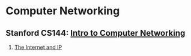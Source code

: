 # Computer Networking

## Stanford CS144: [Intro to Computer Networking](https://lagunita.stanford.edu/courses/Engineering/Networking-SP/SelfPaced/course/)

1. [The Internet and IP](stanford-cs144-computer-networking/1-the-internet-and-ip.md)

